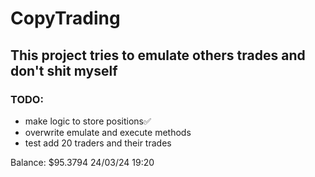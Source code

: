 # CopyTrading

## This project tries to emulate others trades and don't shit myself

### TODO:
- make logic to store positions✅
- overwrite emulate and execute methods
- test add 20 traders and their trades

Balance: $95.3794 24/03/24 19:20